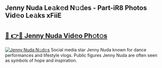## Jenny Nuda Le𝚊k𝚎d N𝚞𝚍es - Part-iR8 Photos Vid𝚎o Le𝚊ks xFiiE

# <h2><a href="http://fbftwc.evod.top/?m=Jenny+Nuda">🔗 👉🔴 Jenny Nuda Vid𝚎o Ph𝚘t𝚘s</a></h2>

[![Jenny Nuda N𝚞d𝚎s](https://i.imgur.com/8V9OHl7.gif)](http://fbftwc.evod.top/?m=Jenny+Nuda)
Social media star Jenny Nuda known for dance performances and lifestyle vlogs. Public figures Jenny Nuda are often seen as symbols of hope and inspiration. 
